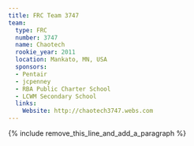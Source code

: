 ```yaml
---
title: FRC Team 3747
team:
  type: FRC
  number: 3747
  name: Chaotech
  rookie_year: 2011
  location: Mankato, MN, USA
  sponsors:
  - Pentair
  - jcpenney
  - RBA Public Charter School
  - LCWM Secondary School
  links:
    Website: http://chaotech3747.webs.com
---
```


{% include remove_this_line_and_add_a_paragraph %}